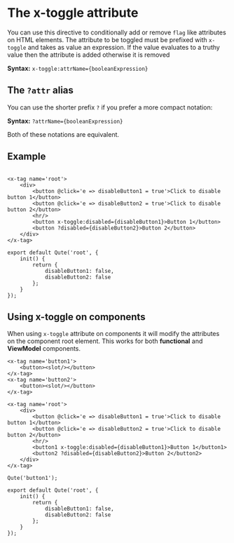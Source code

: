 # The x-toggle attribute

You can use this directive to conditionally add or remove `flag` like attributes on HTML elements. The attribute to be toggled must be prefixed with `x-toggle` and takes as value an expression. If the value evaluates to a truthy value then the attribute is added otherwise it is removed

**Syntax:** `x-toggle:attrName={booleanExpression}`

## The `?attr` alias

You can use the shorter prefix `?` if you prefer a more compact notation:

**Syntax:** `?attrName={booleanExpression}`

Both of these notations are equivalent.

## Example

```jsq

<x-tag name='root'>
	<div>
		<button @click='e => disableButton1 = true'>Click to disable button 1</button>
		<button @click='e => disableButton2 = true'>Click to disable button 2</button>
		<hr/>
		<button x-toggle:disabled={disableButton1}>Button 1</button>
		<button ?disabled={disableButton2}>Button 2</button>
	</div>
</x-tag>

export default Qute('root', {
	init() {
		return {
			disableButton1: false,
			disableButton2: false
		};
	}
});
```

## Using x-toggle on components

When using `x-toggle` attribute on components it will modify the attributes on the component root element. This works for both **functional** and **ViewModel** components.

```jsq
<x-tag name='button1'>
	<button><slot/></button>
</x-tag>
<x-tag name='button2'>
	<button><slot/></button>
</x-tag>

<x-tag name='root'>
	<div>
		<button @click='e => disableButton1 = true'>Click to disable button 1</button>
		<button @click='e => disableButton2 = true'>Click to disable button 2</button>
		<hr/>
		<button1 x-toggle:disabled={disableButton1}>Button 1</button1>
		<button2 ?disabled={disableButton2}>Button 2</button2>
	</div>
</x-tag>

Qute('button1');

export default Qute('root', {
	init() {
		return {
			disableButton1: false,
			disableButton2: false
		};
	}
});
```
